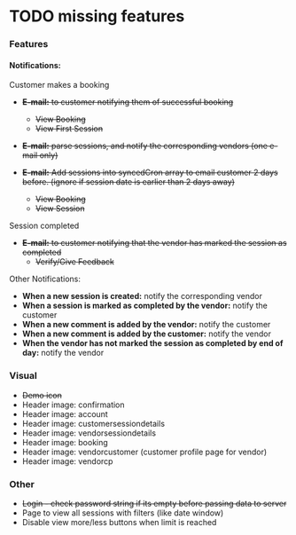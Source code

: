 # TODO missing features #

### Features ###

#### Notifications: ####

Customer makes a booking
  * ~~**E-mail:** to customer notifying them of successful booking~~
    * ~~View Booking~~
    * ~~View First Session~~

  * ~~**E-mail:** parse sessions, and notify the corresponding vendors (one e-mail only)~~
  * ~~**E-mail:** Add sessions into syncedCron array to email customer 2 days before. (ignore if session date is earlier than 2 days away)~~
    * ~~View Booking~~
    * ~~View Session~~

Session completed
  * ~~**E-mail:** to customer notifying that the vendor has marked the session as completed~~
    * ~~Verify/Give Feedback~~

Other Notifications:
 * **When a new session is created:** notify the corresponding vendor
 * **When a session is marked as completed by the vendor:** notify the customer
 * **When a new comment is added by the vendor:** notify the customer
 * **When a new comment is added by the customer:** notify the vendor
 * **When the vendor has not marked the session as completed by end of day:** notify the vendor


### Visual ###
* ~~Demo icon~~
* Header image: confirmation
* Header image: account
* Header image: customersessiondetails
* Header image: vendorsessiondetails
* Header image: booking
* Header image: vendorcustomer (customer profile page for vendor)
* Header image: vendorcp


### Other ###
* ~~Login - check password string if its empty before passing data to server~~
* Page to view all sessions with filters (like date window)
* Disable view more/less buttons when limit is reached
